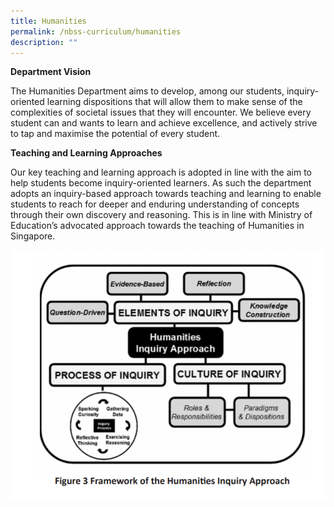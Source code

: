 ```yaml
---
title: Humanities
permalink: /nbss-curriculum/humanities
description: ""
---
```

<p><strong>Department Vision</strong></p>
<p>The Humanities Department aims to develop, among our students, inquiry-oriented learning dispositions that will allow them to make sense of the complexities of societal issues that they will encounter. We believe every student can and wants to learn and achieve excellence, and actively strive to tap and maximise the potential of every student.<br /></p>
<p><strong>Teaching and Learning Approaches</strong></p>
<p>Our key teaching and learning approach is adopted in line with the aim to help students become inquiry-oriented learners. As such the department adopts an inquiry-based approach towards teaching and learning to enable students to reach for deeper and enduring understanding of concepts through their own discovery and reasoning. This is in line with Ministry of Education&rsquo;s advocated approach towards the teaching of Humanities in Singapore.</p>
<img src="/images/hu1.png">